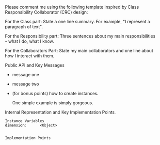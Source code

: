Please comment me using the following template inspired by Class Responsibility Collaborator (CRC) design:For the Class part:  State a one line summary. For example, "I represent a paragraph of text".For the Responsibility part: Three sentences about my main responsibilities - what I do, what I know.For the Collaborators Part: State my main collaborators and one line about how I interact with them. Public API and Key Messages- message one   - message two - (for bonus points) how to create instances.   One simple example is simply gorgeous. Internal Representation and Key Implementation Points.    Instance Variables	dimension:		<Object>    Implementation Points